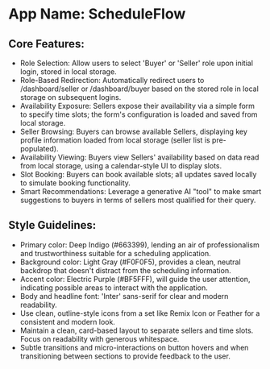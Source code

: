 # **App Name**: ScheduleFlow

## Core Features:

- Role Selection: Allow users to select 'Buyer' or 'Seller' role upon initial login, stored in local storage.
- Role-Based Redirection: Automatically redirect users to /dashboard/seller or /dashboard/buyer based on the stored role in local storage on subsequent logins.
- Availability Exposure: Sellers expose their availability via a simple form to specify time slots; the form's configuration is loaded and saved from local storage.
- Seller Browsing: Buyers can browse available Sellers, displaying key profile information loaded from local storage (seller list is pre-populated).
- Availability Viewing: Buyers view Sellers' availability based on data read from local storage, using a calendar-style UI to display slots.
- Slot Booking: Buyers can book available slots; all updates saved locally to simulate booking functionality.
- Smart Recommendations: Leverage a generative AI "tool" to make smart suggestions to buyers in terms of sellers most qualified for their query.

## Style Guidelines:

- Primary color: Deep Indigo (#663399), lending an air of professionalism and trustworthiness suitable for a scheduling application.
- Background color: Light Gray (#F0F0F5), provides a clean, neutral backdrop that doesn't distract from the scheduling information.
- Accent color: Electric Purple (#BF5FFF), will guide the user attention, indicating possible areas to interact with the application.
- Body and headline font: 'Inter' sans-serif for clear and modern readability.
- Use clean, outline-style icons from a set like Remix Icon or Feather for a consistent and modern look.
- Maintain a clean, card-based layout to separate sellers and time slots. Focus on readability with generous whitespace.
- Subtle transitions and micro-interactions on button hovers and when transitioning between sections to provide feedback to the user.